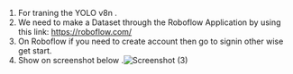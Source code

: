 1. For traning the YOLO v8n .
2. We need to make a Dataset through the Roboflow Application by using this link: https://roboflow.com/
3. On Roboflow if you need to create account then go to signin other wise get start.
4. Show on screenshot below .![Screenshot (3)](https://github.com/user-attachments/assets/fe59e486-1e15-449f-a62e-8b09283204c0)
